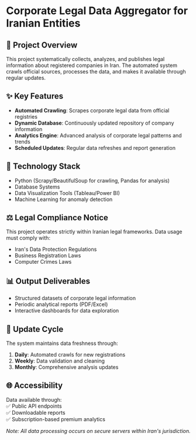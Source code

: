 # Corporate Legal Data Aggregator for Iranian Entities  

## 📌 Project Overview  
This project systematically collects, analyzes, and publishes legal information about registered companies in Iran. The automated system crawls official sources, processes the data, and makes it available through regular updates.  

## ✨ Key Features  
- **Automated Crawling**: Scrapes corporate legal data from official registries  
- **Dynamic Database**: Continuously updated repository of company information  
- **Analytics Engine**: Advanced analysis of corporate legal patterns and trends  
- **Scheduled Updates**: Regular data refreshes and report generation  

## 🔧 Technology Stack  
- Python (Scrapy/BeautifulSoup for crawling, Pandas for analysis)  
- Database Systems
- Data Visualization Tools (Tableau/Power BI)  
- Machine Learning for anomaly detection  

## ⚖️ Legal Compliance Notice  
This project operates strictly within Iranian legal frameworks. Data usage must comply with:  
- Iran's Data Protection Regulations  
- Business Registration Laws  
- Computer Crimes Laws  

## 📊 Output Deliverables  
- Structured datasets of corporate legal information  
- Periodic analytical reports (PDF/Excel)  
- Interactive dashboards for data exploration  

## 🔄 Update Cycle  
The system maintains data freshness through:  
1. **Daily**: Automated crawls for new registrations  
2. **Weekly**: Data validation and cleaning  
3. **Monthly**: Comprehensive analysis updates  

## 🌐 Accessibility  
Data available through:  
✅ Public API endpoints  
✅ Downloadable reports  
✅ Subscription-based premium analytics  

*Note: All data processing occurs on secure servers within Iran's jurisdiction.*  
